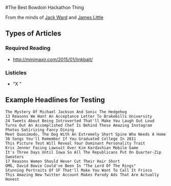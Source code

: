 #The Best Bowdoin Hackathon Thing

From the minds of  [Jack Ward](https://github.com/joliv) and [James Little](https://github.com/littleguy230)

## Types of Articles

### Required Reading

- <http://minimaxir.com/2015/01/linkbait/>

### Listicles

- "X "

## Example Headlines for Testing

```
The Mystery Of Michael Jackson And Sonic The Hedgehog
13 Reasons We Want An Acceptance Letter To Brakebills University
24 Tweets About Being Introverted That'll Make You Laugh Out Loud
Turns Out An Accomplished Chef Is Behind These Amazing Instagram Photos Satirizing Fancy Dining
Meet Quasimodo, The Dog With An Extremely Short Spine Who Needs A Home
36 Songs You'll Remember If You Graduated College In 2011
This Picture Test Will Reveal Your Dominant Personality Trait
Kris Jenner Facing Lawsuit Over Kim Kardashian Mobile Game
It's Three Days Until Iowa So All The Republicans Put On Quarter-Zip Sweaters
17 Reasons Women Should Never Cut Their Hair Short
OMG, David Bowie Could've Been In "The Lord Of The Rings"
Stunning Portraits Of SF That'll Make You Want To Call It Frisco
This Amazing New Twitter Account Makes Parody Ads That Are Actually Honest
```
